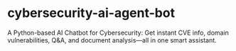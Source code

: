 # cybersecurity-ai-agent-bot
A Python-based AI Chatbot for Cybersecurity: Get instant CVE info, domain vulnerabilities, Q&amp;A, and document analysis—all in one smart assistant.
